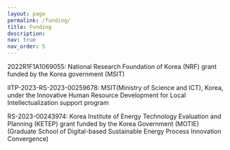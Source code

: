 ```yaml
---
layout: page
permalink: /funding/
title: Funding
description: 
nav: true
nav_order: 5
---
```



2022R1F1A1069055: National Research Foundation of Korea (NRF) grant funded by the Korea government (MSIT) 

IITP-2023-RS-2023-00259678:  MSIT(Ministry of Science and ICT), Korea, under the Innovative Human Resource Development for Local Intellectualization support program

RS-2023-00243974: Korea Institute of Energy Technology Evaluation and Planning (KETEP) grant funded by the Korea Government (MOTIE) (Graduate School of Digital-based Sustainable Energy Process Innovation Convergence)

